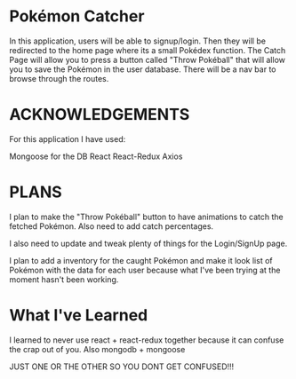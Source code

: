 # Pokémon Catcher 

In this application, users will be able to signup/login. Then they will be redirected to the home page where its a small Pokédex function. 
The Catch Page will allow you to press a button called "Throw Pokéball" that will allow you to save the Pokémon in the user database.
There will be a nav bar to browse through the routes.

# ACKNOWLEDGEMENTS

For this application I have used: 

Mongoose for the DB
React
React-Redux
Axios

# PLANS

I plan to make the "Throw Pokéball" button to have animations to catch the fetched Pokémon. Also need to add catch percentages.

I also need to update and tweak plenty of things for the Login/SignUp page.

I plan to add a inventory for the caught Pokémon and make it look list of Pokémon with the data for each user because what I've been trying at the moment hasn't been working.

# What I've Learned

I learned to never use react + react-redux together because it can confuse the crap out of you.
Also mongodb + mongoose

JUST ONE OR THE OTHER SO YOU DONT GET CONFUSED!!! 